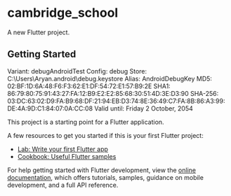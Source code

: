 # cambridge_school

A new Flutter project.

## Getting Started

Variant: debugAndroidTest
Config: debug
Store: C:\Users\Aryan\.android\debug.keystore
Alias: AndroidDebugKey
MD5: 02:BF:1D:6A:48:F6:F3:62:E1:DF:54:72:E1:57:B9:2E
SHA1: 86:79:80:75:91:43:27:FA:12:B9:E2:E2:85:68:30:51:4D:3E:D3:90
SHA-256: 03:DC:63:02:D9:FA:B9:68:DF:21:94:EB:D3:74:8E:36:49:C7:FA:8B:86:A3:99:DE:4A:9D:C1:84:07:0A:CC:08
Valid until: Friday 2 October, 2054


This project is a starting point for a Flutter application.

A few resources to get you started if this is your first Flutter project:

- [Lab: Write your first Flutter app](https://docs.flutter.dev/get-started/codelab)
- [Cookbook: Useful Flutter samples](https://docs.flutter.dev/cookbook)

For help getting started with Flutter development, view the
[online documentation](https://docs.flutter.dev/), which offers tutorials,
samples, guidance on mobile development, and a full API reference.
